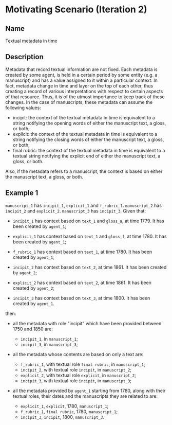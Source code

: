 # Motivating Scenario (Iteration 2)

## Name
Textual metadata in time

## Description
Metadata that record textual information are not fixed. Each metadata is created by some agent, is held in a certain period by some entity (e.g. a manuscript) and has a value assigned to it within a particular context. In fact, metadata change in time and layer on the top of each other, thus creating a record of various interpretations with respect to certain aspects of that resource. Thus, it is of the utmost importance to keep track of these changes. In the case of manuscripts, these metadata can assume the following values:

* incipit: the context of the textual metadata in time is equivalent to a string notifying the opening words of either the manuscript text, a gloss, or both;
* explicit: the context of the textual metadata in time is equivalent to a string notifying the closing words of either the manuscript text, a gloss, or both;
* final rubric: the context of the textual metadata in time is equivalent to a textual string notifying the explicit end of either the manuscript text, a gloss, or both.

Also, if the metadata refers to a manuscript, the context is based on either the manuscript text, a gloss, or both.

## Example 1
`manuscript_1` has `incipit_1`, `explicit_1` and `f_rubric_1`. `manuscript_2` has `incipit_2` and `explicit_2`. `manuscript_3` has `incipit_3`. Given that:

* `incipit_1` has context based on `text_1` and `gloss_a`, at time 1779. It has been created by `agent_1`;

* `explicit_1` has context based on `text_1` and `gloss_f`, at time 1780. It has been created by `agent_1`;

* `f_rubric_1` has context based on `text_1`, at time 1780. It has been created by `agent_1`;

* `incipit_2` has context based on `text_2`, at time 1861. It has been created by `agent_2`;

* `explicit_2` has context based on `text_2`, at time 1861. It has been created by `agent_2`;

* `incipit_3` has context based on `text_3`, at time 1800. It has been created by `agent_1`.

then:

* all the metadata with role "incipit" which have been provided between 1750 and 1850 are:
    * `incipit_1`, in `manuscript_1`;
    * `incipit_3`, in `manuscript_3`;

* all the metadata whose contents are based on only a text are:
    * `f_rubric_1`, with textual role `final rubric`, in `manuscript_1`;
    * `incipit_2`, with textual role `incipit`, in `manuscript_2`;
    * `explicit_2`, with textual role `explicit`, in `manuscript_2`;
    * `incipit_3`, with textual role `incipit`, in `manuscript_3`;

* all the metadata provided by `agent_1` starting from 1780, along with their textual roles, their dates and the manuscripts they are related to are:
    * `explicit_1`, `explicit`, 1780, `manuscript_1`;
    * `f_rubric_1`, `final rubric`, 1780, `manuscript_1`;
    * `incipit_3`, `incipit`, 1800, `manuscript_3`.
